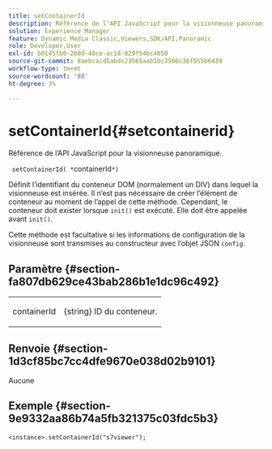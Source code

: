 ```yaml
---
title: setContainerId
description: Référence de l’API JavaScript pour la visionneuse panoramique.
solution: Experience Manager
feature: Dynamic Media Classic,Viewers,SDK/API,Panoramic
role: Developer,User
exl-id: b0145fb0-2b0d-40ce-ac18-029f54bc4050
source-git-commit: 8aebcacd5abdc23565aab1bc3506c36f055b6439
workflow-type: tm+mt
source-wordcount: '88'
ht-degree: 3%

---
```


# setContainerId{#setcontainerid}

Référence de l’API JavaScript pour la visionneuse panoramique.

` setContainerId( *`containerId`*)`

Définit l’identifiant du conteneur DOM (normalement un DIV) dans lequel la visionneuse est insérée. Il n’est pas nécessaire de créer l’élément de conteneur au moment de l’appel de cette méthode. Cependant, le conteneur doit exister lorsque `init()` est exécuté. Elle doit être appelée avant `init()`.

Cette méthode est facultative si les informations de configuration de la visionneuse sont transmises au constructeur avec l’objet JSON `config`.

## Paramètre {#section-fa807db629ce43bab286b1e1dc96c492}

<table id="table_896DFF34A68A403DB93A6D597461A573"> 
 <tbody> 
  <tr> 
   <td colname="col1"> <p> <span class="codeph"> <span class="varname"> containerId </span> </span> </p> </td> 
   <td colname="col2"> <p> <span class="codeph"> {string} </span> ID du conteneur. </p> </td> 
  </tr> 
 </tbody> 
</table>

## Renvoie {#section-1d3cf85bc7cc4dfe9670e038d02b9101}

Aucune

## Exemple {#section-9e9332aa86b74a5fb321375c03fdc5b3}

```
<instance>.setContainerId("s7viewer");
```
